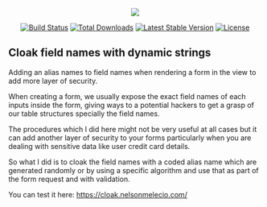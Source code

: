 <p align="center"><img src="https://laravel.com/assets/img/components/logo-laravel.svg"></p>

<p align="center">
<a href="https://travis-ci.org/laravel/framework"><img src="https://travis-ci.org/laravel/framework.svg" alt="Build Status"></a>
<a href="https://packagist.org/packages/laravel/framework"><img src="https://poser.pugx.org/laravel/framework/d/total.svg" alt="Total Downloads"></a>
<a href="https://packagist.org/packages/laravel/framework"><img src="https://poser.pugx.org/laravel/framework/v/stable.svg" alt="Latest Stable Version"></a>
<a href="https://packagist.org/packages/laravel/framework"><img src="https://poser.pugx.org/laravel/framework/license.svg" alt="License"></a>
</p>


## Cloak field names with dynamic strings 

Adding an alias names to field names when rendering a form in the view to add more layer of security.

When creating a form, we usually expose the exact field names of each inputs inside the form, giving ways to a potential hackers to get a grasp of our table structures specially the field names.

The procedures which I did here might not be very useful at all cases but it can add another layer of security to your forms particularly when you are dealing with sensitive data like user credit card details.

So what I did is to cloak the field names with a coded alias name which are generated randomly or by using a specific algorithm and use that as part of the form request and with validation.

You can test it here: https://cloak.nelsonmelecio.com/

